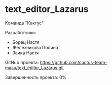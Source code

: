 # text_editor_Lazarus
Команда "Кактус"

Разработчики:
  - Борец Настя
  - Железникова Полина
  - Заика Настя
 
GitHub проекта: https://github.com/cactus-team-masu/text_editor_Lazarus.git

Завершенность проекта: 0%
